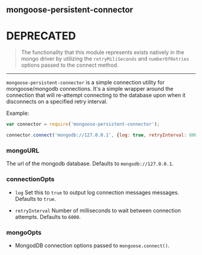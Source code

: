 mongoose-persistent-connector
-----------------------------

# DEPRECATED #

> The functionality that this module represents exists natively in the mongo driver by utilizing the `retryMiliSeconds` and `numberOfRetries` options passed to the connect method.

---

`mongoose-persistent-connector` is a simple connection utility for mongoose/mongodb connections.  It's a simple wrapper around the connection that will re-attempt connecting to the database upon when it disconnects on a specified retry interval.

Example:
```javascript
var connector = require('mongoose-persistent-connector');

connector.connect('mongodb://127.0.0.1', {log: true, retryInterval: 6000});
```

### mongoURL
The url of the mongodb database.  Defaults to `mongodb://127.0.0.1`.

### connectionOpts
- `log`
  Set this to `true` to output log connection messages messages.  Defaults to `true`.

- `retryInterval`
  Number of milliseconds to wait between connection attempts. Defaults to `6000`.

### mongoOpts
- MongodDB connection options passed to `mongoose.connect()`.